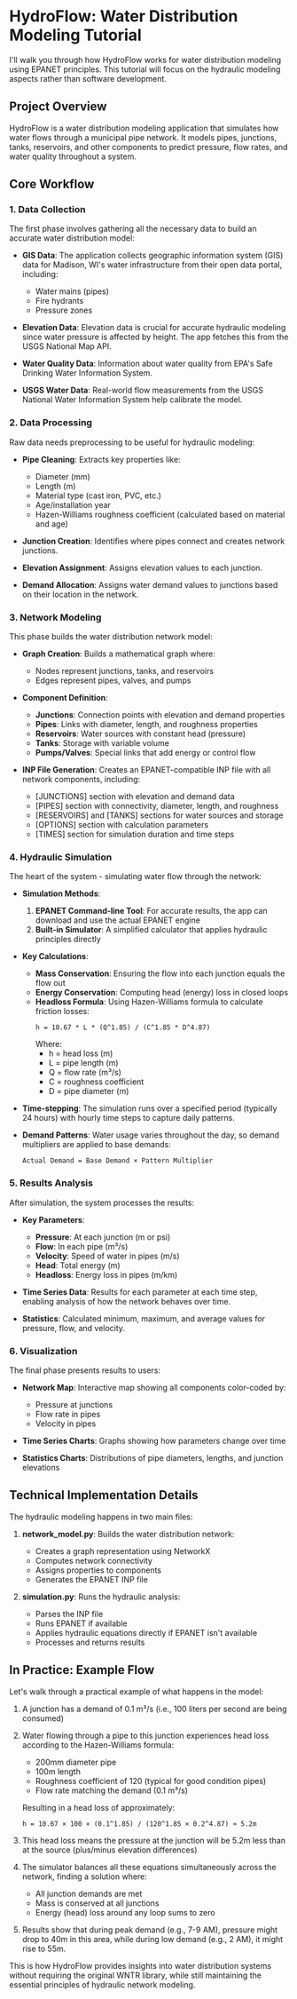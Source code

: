 # HydroFlow: Water Distribution Modeling Tutorial

I'll walk you through how HydroFlow works for water distribution modeling using EPANET principles. This tutorial will focus on the hydraulic modeling aspects rather than software development.

## Project Overview

HydroFlow is a water distribution modeling application that simulates how water flows through a municipal pipe network. It models pipes, junctions, tanks, reservoirs, and other components to predict pressure, flow rates, and water quality throughout a system.

## Core Workflow

### 1. Data Collection

The first phase involves gathering all the necessary data to build an accurate water distribution model:

- **GIS Data**: The application collects geographic information system (GIS) data for Madison, WI's water infrastructure from their open data portal, including:

  - Water mains (pipes)
  - Fire hydrants
  - Pressure zones

- **Elevation Data**: Elevation data is crucial for accurate hydraulic modeling since water pressure is affected by height. The app fetches this from the USGS National Map API.

- **Water Quality Data**: Information about water quality from EPA's Safe Drinking Water Information System.

- **USGS Water Data**: Real-world flow measurements from the USGS National Water Information System help calibrate the model.

### 2. Data Processing

Raw data needs preprocessing to be useful for hydraulic modeling:

- **Pipe Cleaning**: Extracts key properties like:

  - Diameter (mm)
  - Length (m)
  - Material type (cast iron, PVC, etc.)
  - Age/installation year
  - Hazen-Williams roughness coefficient (calculated based on material and age)

- **Junction Creation**: Identifies where pipes connect and creates network junctions.

- **Elevation Assignment**: Assigns elevation values to each junction.

- **Demand Allocation**: Assigns water demand values to junctions based on their location in the network.

### 3. Network Modeling

This phase builds the water distribution network model:

- **Graph Creation**: Builds a mathematical graph where:

  - Nodes represent junctions, tanks, and reservoirs
  - Edges represent pipes, valves, and pumps

- **Component Definition**:

  - **Junctions**: Connection points with elevation and demand properties
  - **Pipes**: Links with diameter, length, and roughness properties
  - **Reservoirs**: Water sources with constant head (pressure)
  - **Tanks**: Storage with variable volume
  - **Pumps/Valves**: Special links that add energy or control flow

- **INP File Generation**: Creates an EPANET-compatible INP file with all network components, including:
  - [JUNCTIONS] section with elevation and demand data
  - [PIPES] section with connectivity, diameter, length, and roughness
  - [RESERVOIRS] and [TANKS] sections for water sources and storage
  - [OPTIONS] section with calculation parameters
  - [TIMES] section for simulation duration and time steps

### 4. Hydraulic Simulation

The heart of the system - simulating water flow through the network:

- **Simulation Methods**:

  1. **EPANET Command-line Tool**: For accurate results, the app can download and use the actual EPANET engine
  2. **Built-in Simulator**: A simplified calculator that applies hydraulic principles directly

- **Key Calculations**:

  - **Mass Conservation**: Ensuring the flow into each junction equals the flow out
  - **Energy Conservation**: Computing head (energy) loss in closed loops
  - **Headloss Formula**: Using Hazen-Williams formula to calculate friction losses:
    ```
    h = 10.67 * L * (Q^1.85) / (C^1.85 * D^4.87)
    ```
    Where:
    - h = head loss (m)
    - L = pipe length (m)
    - Q = flow rate (m³/s)
    - C = roughness coefficient
    - D = pipe diameter (m)

- **Time-stepping**: The simulation runs over a specified period (typically 24 hours) with hourly time steps to capture daily patterns.

- **Demand Patterns**: Water usage varies throughout the day, so demand multipliers are applied to base demands:
  ```
  Actual Demand = Base Demand × Pattern Multiplier
  ```

### 5. Results Analysis

After simulation, the system processes the results:

- **Key Parameters**:

  - **Pressure**: At each junction (m or psi)
  - **Flow**: In each pipe (m³/s)
  - **Velocity**: Speed of water in pipes (m/s)
  - **Head**: Total energy (m)
  - **Headloss**: Energy loss in pipes (m/km)

- **Time Series Data**: Results for each parameter at each time step, enabling analysis of how the network behaves over time.

- **Statistics**: Calculated minimum, maximum, and average values for pressure, flow, and velocity.

### 6. Visualization

The final phase presents results to users:

- **Network Map**: Interactive map showing all components color-coded by:

  - Pressure at junctions
  - Flow rate in pipes
  - Velocity in pipes

- **Time Series Charts**: Graphs showing how parameters change over time

- **Statistics Charts**: Distributions of pipe diameters, lengths, and junction elevations

## Technical Implementation Details

The hydraulic modeling happens in two main files:

1. **network_model.py**: Builds the water distribution network:

   - Creates a graph representation using NetworkX
   - Computes network connectivity
   - Assigns properties to components
   - Generates the EPANET INP file

2. **simulation.py**: Runs the hydraulic analysis:
   - Parses the INP file
   - Runs EPANET if available
   - Applies hydraulic equations directly if EPANET isn't available
   - Processes and returns results

## In Practice: Example Flow

Let's walk through a practical example of what happens in the model:

1. A junction has a demand of 0.1 m³/s (i.e., 100 liters per second are being consumed)

2. Water flowing through a pipe to this junction experiences head loss according to the Hazen-Williams formula:

   - 200mm diameter pipe
   - 100m length
   - Roughness coefficient of 120 (typical for good condition pipes)
   - Flow rate matching the demand (0.1 m³/s)

   Resulting in a head loss of approximately:

   ```
   h = 10.67 × 100 × (0.1^1.85) / (120^1.85 × 0.2^4.87) ≈ 5.2m
   ```

3. This head loss means the pressure at the junction will be 5.2m less than at the source (plus/minus elevation differences)

4. The simulator balances all these equations simultaneously across the network, finding a solution where:

   - All junction demands are met
   - Mass is conserved at all junctions
   - Energy (head) loss around any loop sums to zero

5. Results show that during peak demand (e.g., 7-9 AM), pressure might drop to 40m in this area, while during low demand (e.g., 2 AM), it might rise to 55m.

This is how HydroFlow provides insights into water distribution systems without requiring the original WNTR library, while still maintaining the essential principles of hydraulic network modeling.

